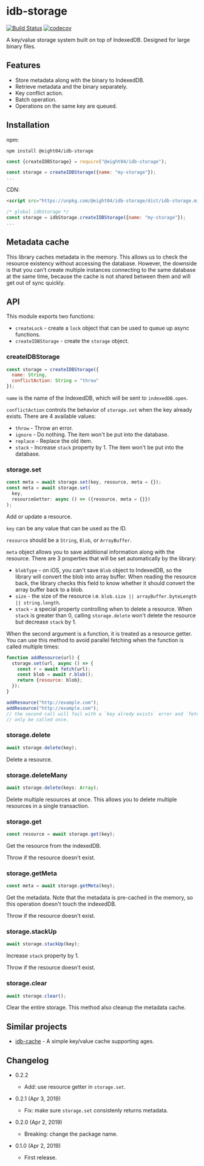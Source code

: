 idb-storage
===========

[![Build Status](https://travis-ci.com/eight04/idb-storage.svg?branch=master)](https://travis-ci.com/eight04/idb-storage)
[![codecov](https://codecov.io/gh/eight04/idb-storage/branch/master/graph/badge.svg)](https://codecov.io/gh/eight04/idb-storage)

A key/value storage system built on top of IndexedDB. Designed for large binary files.

Features
--------

* Store metadata along with the binary to IndexedDB.
* Retrieve metadata and the binary separately.
* Key conflict action.
* Batch operation.
* Operations on the same key are queued.

Installation
------------

npm:

```
npm install @eight04/idb-storage
```
```js
const {createIDBStorage} = require("@eight04/idb-storage");

const storage = createIDBStorage({name: "my-storage"});
...
```

CDN:

```html
<script src="https://unpkg.com/@eight04/idb-storage/dist/idb-storage.min.js"></script>
```
```js
/* global idbStorage */
const storage = idbStorage.createIDBStorage({name: "my-storage"});
...
```

Metadata cache
--------------

This library caches metadata in the memory. This allows us to check the resource existency without accessing the database. However, the downside is that you can't create multiple instances connecting to the same database at the same time, because the cache is not shared between them and will get out of sync quickly.

API
----

This module exports two functions:

* `createLock` - create a `lock` object that can be used to queue up async functions.
* `createIDBStorage` - create the `storage` object.

### createIDBStorage

```js
const storage = createIDBStorage({
  name: String,
  conflictAction: String = "throw"
});
```

`name` is the name of the IndexedDB, which will be sent to `indexedDB.open`.

`conflictAction` controls the behavior of `storage.set` when the key already exists. There are 4 available values:

* `throw` - Throw an error.
* `ignore` - Do nothing. The item won't be put into the database.
* `replace` - Replace the old item.
* `stack` - Increase `stack` property by 1. The item won't be put into the database.

### storage.set

```js
const meta = await storage.set(key, resource, meta = {});
const meta = await storage.set(
  key,
  resourceGetter: async () => ({resource, meta = {}})
);
```

Add or update a resource.

`key` can be any value that can be used as the ID.

`resource` should be a `String`, `Blob`, or `ArrayBuffer`.

`meta` object allows you to save additional information along with the resource. There are 3 properties that will be set automatically by the library:

* `blobType` - on iOS, you can't save `Blob` object to IndexedDB, so the library will convert the blob into array buffer. When reading the resource back, the library checks this field to know whether it should convert the array buffer back to a blob.
* `size` - the size of the resource i.e. `blob.size || arrayBuffer.byteLength || string.length`.
* `stack` - a special property controlling when to delete a resource. When `stack` is greater than 0, calling `storage.delete` won't delete the resource but decrease `stack` by 1.

When the second argument is a function, it is treated as a resource getter. You can use this method to avoid parallel fetching when the function is called multiple times:

```js
function addResource(url) {
  storage.set(url, async () => {
    const r = await fetch(url);
    const blob = await r.blob();
    return {resource: blob};
  });
}

addResource("http://example.com");
addResource("http://example.com");
// the second call will fail with a `key alredy exists` error and `fetch` will
// only be called once.
```

### storage.delete

```js
await storage.delete(key);
```

Delete a resource.

### storage.deleteMany

```js
await storage.delete(keys: Array);
```

Delete multiple resources at once. This allows you to delete multiple resources in a single transaction.

### storage.get

```js
const resource = await storage.get(key);
```

Get the resource from the indexedDB.

Throw if the resource doesn't exist.

### storage.getMeta

```js
const meta = await storage.getMeta(key);
```

Get the metadata. Note that the metadata is pre-cached in the memory, so this operation doesn't touch the indexedDB.

Throw if the resource doesn't exist.

### storage.stackUp

```js
await storage.stackUp(key);
```

Increase `stack` property by 1.

Throw if the resource doesn't exist.

### storage.clear

```js
await storage.clear();
```

Clear the entire storage. This method also cleanup the metadata cache.

Similar projects
----------------

* [idb-cache](https://addons.mozilla.org/zh-TW/firefox/addon/image-picker/) - A simple key/value cache supporting ages.

Changelog
---------

* 0.2.2

  - Add: use resource getter in `storage.set`.

* 0.2.1 (Apr 3, 2019)

  - Fix: make sure `storage.set` consistenly returns metadata.

* 0.2.0 (Apr 2, 2019)

  - Breaking: change the package name.

* 0.1.0 (Apr 2, 2019)

  - First release.
